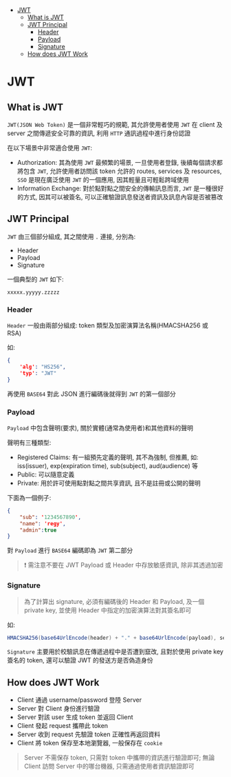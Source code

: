 - [JWT](#jwt)
  - [What is JWT](#what-is-jwt)
  - [JWT Principal](#jwt-principal)
    - [Header](#header)
    - [Payload](#payload)
    - [Signature](#signature)
  - [How does JWT Work](#how-does-jwt-work)

# JWT

## What is JWT

`JWT(JSON Web Token)` 是一個非常輕巧的規範, 其允許使用者使用 `JWT` 在 client 及 server 之間傳遞安全可靠的資訊, 利用 `HTTP` 通訊過程中進行身份認證

在以下場景中非常適合使用 `JWT`:
- Authorization: 其為使用 `JWT` 最頻繁的場景, 一旦使用者登錄, 後續每個請求都將包含 `JWT`, 允許使用者訪問該 token 允許的 routes, services 及 resources, `SSO` 是現在廣泛使用 `JWT` 的一個應用, 因其輕量且可輕鬆跨域使用
- Information Exchange: 對於點對點之間安全的傳輸訊息而言, `JWT` 是一種很好的方式, 因其可以被簽名, 可以正確驗證訊息發送者資訊及訊息內容是否被篡改

## JWT Principal

`JWT` 由三個部分組成, 其之間使用 `.` 連接, 分別為:

- Header
- Payload
- Signature

一個典型的 `JWT` 如下:

```
xxxxx.yyyyy.zzzzz
```

### Header

`Header` 一般由兩部分組成: token 類型及加密演算法名稱(HMACSHA256 或 RSA)

如:

```json
{
    'alg': "HS256",
    'typ': "JWT"
}
```

再使用 `BASE64` 對此 JSON 進行編碼後就得到 `JWT` 的第一個部分

### Payload

`Payload` 中包含聲明(要求), 關於實體(通常為使用者)和其他資料的聲明

聲明有三種類型:

- Registered Claims: 有一組預先定義的聲明, 其不為強制, 但推薦, 如: iss(issuer), exp(expiration time), sub(subject), aud(audience) 等
- Public: 可以隨意定義
- Private: 用於許可使用點對點之間共享資訊, 且不是註冊或公開的聲明

下面為一個例子:

```json
{
    "sub": '1234567890',
    "name": 'regy',
    "admin":true
}
```

對 `Payload` 進行 `BASE64` 編碼即為 `JWT` 第二部分

>❗️ 需注意不要在 JWT Payload 或 Header 中存放敏感資訊, 除非其透過加密

### Signature

> 為了計算出 signature, 必須有編碼後的 Header 和 Payload, 及一個 private key, 並使用 Header 中指定的加密演算法對其簽名即可

如:

```java
HMACSHA256(base64UrlEncode(header) + "." + base64UrlEncode(payload), secret)
```

`Signature` 主要用於校驗訊息在傳遞過程中是否遭到竄改, 且對於使用 private key 簽名的 token, 還可以驗證 JWT 的發送方是否偽造身份

## How does JWT Work

- Client 通過 username/password 登陸 Server
- Server 對 Client 身份進行驗證
- Server 對該 user 生成 token 並返回 Client
- Client 發起 request 攜帶此 token
- Server 收到 request 先驗證 token 正確性再返回資料
- Client 將 token 保存至本地瀏覽器, 一般保存在 `cookie`

> Server 不需保存 token, 只需對 token 中攜帶的資訊進行驗證即可; 無論 Client 訪問 Server 中的哪台機器, 只需通過使用者資訊驗證即可


